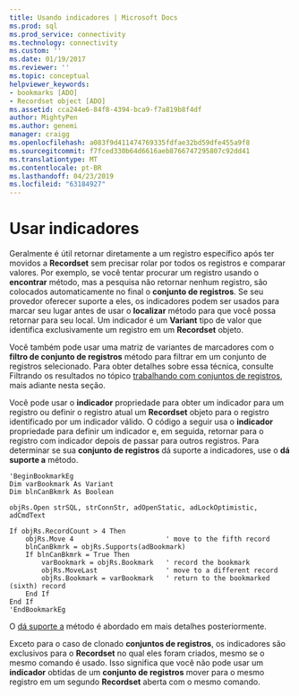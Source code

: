 ```yaml
---
title: Usando indicadores | Microsoft Docs
ms.prod: sql
ms.prod_service: connectivity
ms.technology: connectivity
ms.custom: ''
ms.date: 01/19/2017
ms.reviewer: ''
ms.topic: conceptual
helpviewer_keywords:
- bookmarks [ADO]
- Recordset object [ADO]
ms.assetid: cca244e6-84f8-4394-bca9-f7a819b8f4df
author: MightyPen
ms.author: genemi
manager: craigg
ms.openlocfilehash: a083f9d411474769335fdfae32bd59dfe455a9f8
ms.sourcegitcommit: f7fced330b64d6616aeb8766747295807c92dd41
ms.translationtype: MT
ms.contentlocale: pt-BR
ms.lasthandoff: 04/23/2019
ms.locfileid: "63184927"
---
```

# <a name="using-bookmarks"></a>Usar indicadores
Geralmente é útil retornar diretamente a um registro específico após ter movidos a **Recordset** sem precisar rolar por todos os registros e comparar valores. Por exemplo, se você tentar procurar um registro usando o **encontrar** método, mas a pesquisa não retornar nenhum registro, são colocados automaticamente no final o **conjunto de registros**. Se seu provedor oferecer suporte a eles, os indicadores podem ser usados para marcar seu lugar antes de usar o **localizar** método para que você possa retornar para seu local. Um indicador é um **Variant** tipo de valor que identifica exclusivamente um registro em um **Recordset** objeto.  
  
 Você também pode usar uma matriz de variantes de marcadores com o **filtro de conjunto de registros** método para filtrar em um conjunto de registros selecionado. Para obter detalhes sobre essa técnica, consulte Filtrando os resultados no tópico [trabalhando com conjuntos de registros](../../../ado/guide/data/working-with-recordsets.md), mais adiante nesta seção.  
  
 Você pode usar o **indicador** propriedade para obter um indicador para um registro ou definir o registro atual um **Recordset** objeto para o registro identificado por um indicador válido. O código a seguir usa o **indicador** propriedade para definir um indicador e, em seguida, retornar para o registro com indicador depois de passar para outros registros. Para determinar se sua **conjunto de registros** dá suporte a indicadores, use o **dá suporte a** método.  
  
```  
'BeginBookmarkEg  
Dim varBookmark As Variant  
Dim blnCanBkmrk As Boolean  
  
objRs.Open strSQL, strConnStr, adOpenStatic, adLockOptimistic, adCmdText  
  
If objRs.RecordCount > 4 Then  
    objRs.Move 4                       ' move to the fifth record  
    blnCanBkmrk = objRs.Supports(adBookmark)  
    If blnCanBkmrk = True Then  
        varBookmark = objRs.Bookmark   ' record the bookmark  
        objRs.MoveLast                 ' move to a different record  
        objRs.Bookmark = varBookmark   ' return to the bookmarked (sixth) record  
    End If  
End If  
'EndBookmarkEg  
```  
  
 O [dá suporte a](../../../ado/reference/ado-api/supports-method.md) método é abordado em mais detalhes posteriormente.  
  
 Exceto para o caso de clonado **conjuntos de registros**, os indicadores são exclusivos para o **Recordset** no qual eles foram criados, mesmo se o mesmo comando é usado. Isso significa que você não pode usar um **indicador** obtidas de um **conjunto de registros** mover para o mesmo registro em um segundo **Recordset** aberta com o mesmo comando.
